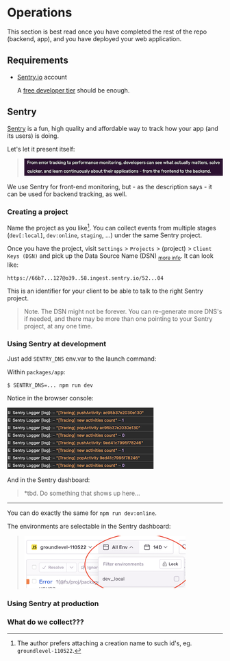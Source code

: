 # Operations

This section is best read once you have completed the rest of the repo (backend, app), and you have deployed your web application.


## Requirements

- [Sentry.io](https://sentry.io/welcome/) account

   A [free developer tier](https://sentry.io/pricing/) should be enough.


## Sentry

[Sentry](https://sentry.io/welcome/) is a fun, high quality and affordable way to track how your app (and its users) is doing.

Let's let it present itself:

>![](.images/sentry-welcome.png)

We use Sentry for front-end monitoring, but - as the description says - it can be used for backend tracking, as well.


### Creating a project

Name the project as you like[^1]. You can collect events from multiple stages (`dev[:local]`, `dev:online`, `staging`, ...) under the same Sentry project. 

Once you have the project, visit `Settings` > `Projects` > (project) > `Client Keys (DSN)` and pick up the Data Source Name (DSN) <sub>[more info](https://docs.sentry.io/product/sentry-basics/dsn-explainer/)</sub>. It can look like:

```
https://66b7...127@o39..58.ingest.sentry.io/52...04
```

This is an identifier for your client to be able to talk to the right Sentry project.

>Note. The DSN might not be forever. You can re-generate more DNS's if needed, and there may be more than one pointing to your Sentry project, at any one time.

[^1]: The author prefers attaching a creation name to such id's, eg. `groundlevel-110522`.


### Using Sentry at development

Just add `SENTRY_DNS` env.var to the launch command:

Within `packages/app`:

```
$ SENTRY_DNS=... npm run dev
```

Notice in the browser console:

![](.images/sentry-in-dev.png)

And in the Sentry dashboard:

>*tbd. Do something that shows up here...

---

You can do exactly the same for `npm run dev:online`.

The environments are selectable in the Sentry dashboard:

>![](.images/sentry-choose-env.png)


### Using Sentry at production




### What do we collect???



